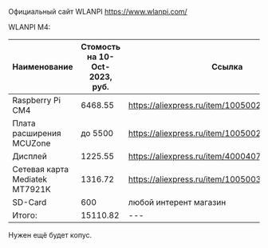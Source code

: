 Официальный сайт WLANPI https://www.wlanpi.com/

WLANPI M4:

| Наименование | Стомость на 10-Oct-2023, руб. | Ссылка |
| --- | --- | --- |
| Raspberry Pi CM4 | 6468.55 | https://aliexpress.ru/item/1005002583444714.html |
| Плата расширения MCUZone | до 5500 | https://aliexpress.ru/item/1005002483187367.html |
| Дисплей | 1225.55 | https://aliexpress.ru/item/4000407560621.html |
|  Сетевая карта Mediatek MT7921K | 1316.72 | https://aliexpress.ru/item/1005003916843106.html |
| SD-Card | 600 | любой интерент магазин |
| Итого: | 15110.82 | --- |

Нужен ещё будет копус.

